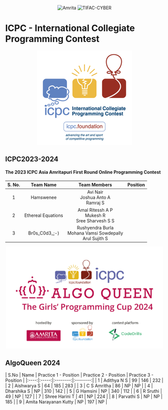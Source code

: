 <p align="center">
    <img src="https://amrita-tifac-cyber-blockchain.github.io/Amrita-TIFAC-Cyber-Blockchain/AVV_PNG.png" alt ="Amrita" width="300" />
    <img src="https://amrita-tifac-cyber-blockchain.github.io/Amrita-TIFAC-Cyber-Blockchain/TIFAC-CORE_in_Cyber_Security.png" alt ="TIFAC-CYBER" width="120" />
</p>
<h1>ICPC - International Collegiate Programming Contest</h1>
<p align="center">
    <img src="images/ICPC_Logo.png" alt ="ICPC" width="300" />
</p>

## ICPC2023-2024
#### The 2023 ICPC Asia Amritapuri First Round Online Programming Contest

| S. No. | Team Name | Team Members | Position  | 
|:------:|:---------:|:------------:|:--------:|
| 1 | Hamswenee | Avi Nair <br/> Joshua Anto A <br/> Ramraj S |
| 2 | Ethereal Equations |Amal Ritessh A P <br/> Mukesh R <br/> Sree Sharvesh S S |
| 3 | Br0s_C0d3_;-) | Rushyendra Burla <br/> Mohana Vamsi Sowdepally <br/> Arul Sujith S |


<p align="center">
    <img src="images/ICPC_AlgoQueen.png" alt ="ICPC" width="500" />
</p>

## AlgoQueen 2024

| S.No | Name | Practice 1 - Position | Practice 2 - Position | Practice 3 - Position | 
|:----:|:-----:|:--------:|:--------:|
|  1   | Adithya N S | 99  | 146 | 232 | 
|  2   | Aishwarya S | 64  | 185 | 283 | 
|  3   | C S Amritha |  86 | NP | NP | 
|  4   | Dharshika S | NP  | 310 | 142 | 
|  5   | G Hamsini   | NP | 340 | 112 |
|  6   | R Sruthi    | 49 | NP | 127 | 
|  7   | Shree Harini T | 41 | NP | 224 | 
|  8   | Parvathi S | NP  | NP | 185 | 
|  9   | Amita Narayanan Kutty | NP | 197 | NP | 

